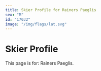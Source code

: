 ```yaml
---
title: Skier Profile for Rainers Paeglis
sex: "M"
id: "17032"
image: "/img/flags/lat.svg" 
---
```


# Skier Profile

This page is for: Rainers Paeglis.
    